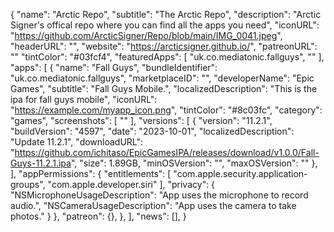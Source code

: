{
  "name": "Arctic Repo",
  "subtitle": "The Arctic Repo",
  "description": "Arctic Signer's offical repo where you can find all the apps you need",
  "iconURL": "https://github.com/ArcticSigner/Repo/blob/main/IMG_0041.jpeg",
  "headerURL": "",
  "website": "https://arcticsigner.github.io/",
  "patreonURL": ""
  "tintColor": "#03fcf4",
  "featuredApps": [
    "uk.co.mediatonic.fallguys",
    ""
  ],
  "apps": [
      {
        "name": "Fall Guys",
        "bundleIdentifier": "uk.co.mediatonic.fallguys",
        "marketplaceID": "",
        "developerName": "Epic Games",
        "subtitle": "Fall Guys Mobile.",
        "localizedDescription": "This is the ipa for fall guys mobile",
        "iconURL": "https://example.com/myapp_icon.png",
        "tintColor": "#8c03fc",
        "category": "games",
        "screenshots": [
            ""
        ],
        "versions": [
          {
    "version": "11.2.1",
    "buildVersion": "4597",
    "date": "2023-10-01",
    "localizedDescription": "Update 11.2.1",
    "downloadURL": "https://github.com/ichitaso/EpicGamesIPA/releases/download/v1.0.0/Fall-Guys-11.2.1.ipa",
    "size": 1.89GB,
    "minOSVersion": "",
    "maxOSVersion": ""
  },
        ],
        "appPermissions": {
        "entitlements": [
    "com.apple.security.application-groups",
    "com.apple.developer.siri"
  ],
  "privacy": {
    "NSMicrophoneUsageDescription": "App uses the microphone to record audio.",
    "NSCameraUsageDescription": "App uses the camera to take photos."
  }
        },
        "patreon": {},
    },
  ],
  "news": [],
}
